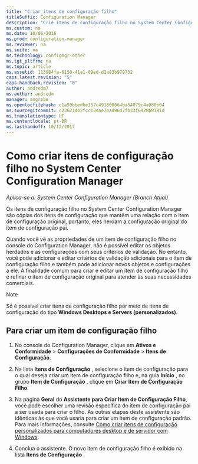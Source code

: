 ```yaml
---
title: "Criar itens de configuração filho"
titleSuffix: Configuration Manager
description: "Crie itens de configuração filho no System Center Configuration Manager."
ms.custom: na
ms.date: 10/06/2016
ms.prod: configuration-manager
ms.reviewer: na
ms.suite: na
ms.technology: configmgr-other
ms.tgt_pltfrm: na
ms.topic: article
ms.assetid: 113984fa-6150-41a1-89ed-d2a83b979732
caps.latest.revision: "5"
caps.handback.revision: "0"
author: andredm7
ms.author: andredm
manager: angrobe
ms.openlocfilehash: c1a59bbedbe157c491800064ba54079c4a980b04
ms.sourcegitcommit: c236214b2fcc13dae7bad96d7fb33f692868191d
ms.translationtype: HT
ms.contentlocale: pt-BR
ms.lasthandoff: 10/12/2017
---
```

# <a name="how-to-create-child-configuration-items-in-system-center-configuration-manager"></a>Como criar itens de configuração filho no System Center Configuration Manager

*Aplica-se a: System Center Configuration Manager (Branch Atual)*

Os itens de configuração filho no System Center Configuration Manager são cópias dos itens de configuração que mantêm uma relação com o item de configuração original, portanto, eles herdam a configuração original do item de configuração pai.  

Quando você vê as propriedades de um item de configuração filho no console do Configuration Manager, não é possível editar os objetos herdados e as configurações com seus critérios de validação. No entanto, você pode adicionar e editar critérios de validação adicionais para o item de configuração filho e também pode adicionar novos objetos e configurações a ele.
A finalidade comum para criar e editar um item de configuração filho é refinar o item de configuração original para atender às suas necessidades comerciais.  

> [!NOTE]  
>  Só é possível criar itens de configuração filho por meio de itens de configuração do tipo **Windows Desktops e Servers (personalizados)**.  

## <a name="to-create-a-child-configuration-item"></a>Para criar um item de configuração filho  

1.  No console do Configuration Manager, clique em **Ativos e Conformidade** > **Configurações de Conformidade** > **Itens de Configuração**.  

3.  Na lista **Itens de Configuração** , selecione o item de configuração para o qual deseja criar um item de configuração filho e, na guia **Início** , no grupo **Item de Configuração** , clique em **Criar Item de Configuração Filho**.  

4.  Na página **Geral** do **Assistente para Criar Item de Configuração Filho**, você pode escolher uma revisão específica do item de configuração pai a ser usada para criar o filho. As outras etapas deste assistente são idênticas às que você usaria para criar um item de configuração padrão. Para mais informações, consulte [Como criar itens de configuração personalizados para computadores desktop e de servidor com Windows](../../compliance/deploy-use/create-custom-configuration-items-for-windows-desktop-and-server-computers-managed-with-the-client.md).  

5.  Conclua o assistente. O novo item de configuração filho é exibido na lista **Itens de Configuração** .  
